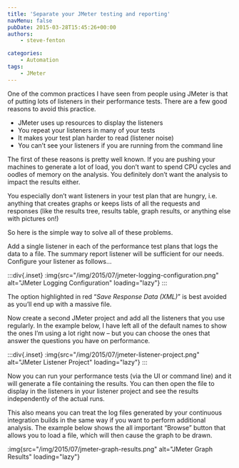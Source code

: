 ```yaml
---
title: 'Separate your JMeter testing and reporting'
navMenu: false
pubDate: 2015-03-28T15:45:26+00:00
authors:
    - steve-fenton

categories:
    - Automation
tags:
    - JMeter
---
```


One of the common practices I have seen from people using JMeter is that of putting lots of listeners in their performance tests. There are a few good reasons to avoid this practice.

- JMeter uses up resources to display the listeners
- You repeat your listeners in many of your tests
- It makes your test plan harder to read (listener noise)
- You can’t see your listeners if you are running from the command line

The first of these reasons is pretty well known. If you are pushing your machines to generate a lot of load, you don’t want to spend CPU cycles and oodles of memory on the analysis. You definitely don’t want the analysis to impact the results either.

You especially don’t want listeners in your test plan that are hungry, i.e. anything that creates graphs or keeps lists of all the requests and responses (like the results tree, results table, graph results, or anything else with pictures on!)

So here is the simple way to solve all of these problems.

Add a single listener in each of the performance test plans that logs the data to a file. The summary report listener will be sufficient for our needs. Configure your listener as follows…

:::div{.inset}
:img{src="/img/2015/07/jmeter-logging-configuration.png" alt="JMeter Logging Configuration" loading="lazy"}
:::

The option highlighted in red “*Save Response Data (XML)*” is best avoided as you’ll end up with a massive file.

Now create a second JMeter project and add all the listeners that you use regularly. In the example below, I have left all of the default names to show the ones I’m using a lot right now – but you can choose the ones that answer the questions you have on performance.

:::div{.inset}
:img{src="/img/2015/07/jmeter-listener-project.png" alt="JMeter Listener Project" loading="lazy"}
:::

Now you can run your performance tests (via the UI or command line) and it will generate a file containing the results. You can then open the file to display in the listeners in your listener project and see the results independently of the actual runs.

This also means you can treat the log files generated by your continuous integration builds in the same way if you want to perform additional analysis. The example below shows the all important “Browse” button that allows you to load a file, which will then cause the graph to be drawn.

:img{src="/img/2015/07/jmeter-graph-results.png" alt="JMeter Graph Results" loading="lazy"}